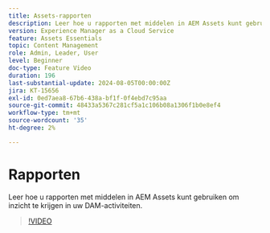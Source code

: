 ```yaml
---
title: Assets-rapporten
description: Leer hoe u rapporten met middelen in AEM Assets kunt gebruiken om inzicht te krijgen in uw DAM-activiteiten.
version: Experience Manager as a Cloud Service
feature: Assets Essentials
topic: Content Management
role: Admin, Leader, User
level: Beginner
doc-type: Feature Video
duration: 196
last-substantial-update: 2024-08-05T00:00:00Z
jira: KT-15656
exl-id: 0ed7aea8-67b6-438a-bf1f-0f4ebd7c95aa
source-git-commit: 48433a5367c281cf5a1c106b08a1306f1b0e8ef4
workflow-type: tm+mt
source-wordcount: '35'
ht-degree: 2%

---
```


# Rapporten

Leer hoe u rapporten met middelen in AEM Assets kunt gebruiken om inzicht te krijgen in uw DAM-activiteiten.

>[!VIDEO](https://video.tv.adobe.com/v/3432496/?learn=on)
